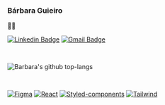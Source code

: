 ### Bárbara Guieiro 

:woman_technologist: 

<a href="https://www.linkedin.com/in/barbaraguieiro/" rel="nofollow"><img src="https://camo.githubusercontent.com/914a9f830f3bc9479f9daee232e62f7af7bde986/68747470733a2f2f696d672e736869656c64732e696f2f62616467652f2d4c696e6b6564496e2d626c75653f7374796c653d666f722d7468652d6261646765266c6f676f3d4c696e6b6564696e266c6f676f436f6c6f723d7768697465266c696e6b3d68747470733a2f2f7777772e6c696e6b6564696e2e636f6d2f696e2f6e6f6c6173636f6272756e612f" alt="Linkedin Badge" data-canonical-src="https://img.shields.io/badge/-LinkedIn-blue?style=for-the-badge&amp;logo=Linkedin&amp;logoColor=white&amp;link=https://www.linkedin.com/in/barbaraguieiro/" style="max-width:100%;"></a> <a href="mailto:barbaraguieiro@gmail.com"><img src="https://camo.githubusercontent.com/4eacfcdbcd0d81c21779cbe99f7e3de5c9360ea2/68747470733a2f2f696d672e736869656c64732e696f2f62616467652f2d476d61696c2d6331343433383f7374796c653d666f722d7468652d6261646765266c6f676f3d476d61696c266c6f676f436f6c6f723d7768697465266c696e6b3d6d61696c746f3a6272756e616d6e6f6c6173636f40676d61696c2e636f6d" alt="Gmail Badge" data-canonical-src="https://img.shields.io/badge/-Gmail-c14438?style=for-the-badge&amp;logo=Gmail&amp;logoColor=white&amp;link=mailto:barbaraguieiro@gmail.com" style="max-width:100%;"></a> 

<br>

![Barbara's github top-langs](https://github-readme-stats.vercel.app/api/top-langs/?username=bahguima&layout=compact&theme=dracula)

<br>

[![Figma](https://img.shields.io/badge/-Figma-ffbaba?style=flat-square&logo=figma)](https://github.com/bahguima/) [![React](https://img.shields.io/badge/-React-black?style=flat-square&logo=react&link=https://github.com/bahguima/)](https://github.com/bahguima/) [![Styled-components](https://img.shields.io/badge/-Styled%20Components-pink?style=flat-square&logo=styled-components)](https://github.com/bahguima/) [![Tailwind](https://img.shields.io/badge/-Tailwind-green?style=flat-square&logo=tailwind)](https://github.com/bahguima/) 



